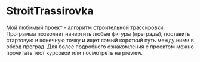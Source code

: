 # StroitTrassirovka
Мой любимый проект - алгоритм строительной трассировки.
Программа позволяет начертить любые фигуры (преграды), поставить стартовую и конечную точку и ищет самый короткий путь между ними в обход преград.
Для более подробного ознакомления с проектом можно прочитать тест курсовой или посмотреть на preview.
